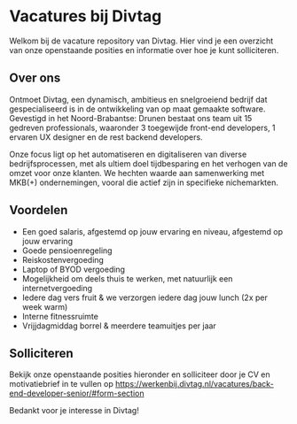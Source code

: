 # Vacatures bij Divtag

Welkom bij de vacature repository van Divtag. Hier vind je een overzicht van onze openstaande posities en informatie over hoe je kunt solliciteren.

## Over ons
Ontmoet Divtag, een dynamisch, ambitieus en snelgroeiend bedrijf dat gespecialiseerd is in de ontwikkeling van op maat gemaakte software. Gevestigd in het Noord-Brabantse: Drunen bestaat ons team uit 15 gedreven professionals, waaronder 3 toegewijde front-end developers, 1 ervaren UX designer en de rest backend developers.

Onze focus ligt op het automatiseren en digitaliseren van diverse bedrijfsprocessen, met als ultiem doel tijdbesparing en het verhogen van de omzet voor onze klanten. We hechten waarde aan samenwerking met MKB(+) ondernemingen, vooral die actief zijn in specifieke nichemarkten.


## Voordelen
- Een goed salaris, afgestemd op jouw ervaring en niveau, afgestemd op jouw ervaring
- Goede pensioenregeling
- Reiskostenvergoeding
- Laptop of BYOD vergoeding
- Mogelijkheid om deels thuis te werken, met natuurlijk een internetvergoeding
- Iedere dag vers fruit & we verzorgen iedere dag jouw lunch (2x per week warm)
- Interne fitnessruimte
- Vrijjdagmiddag borrel & meerdere teamuitjes per jaar


## Solliciteren
Bekijk onze openstaande posities hieronder en solliciteer door je CV en motivatiebrief in te vullen op https://werkenbij.divtag.nl/vacatures/back-end-developer-senior/#form-section 

Bedankt voor je interesse in Divtag!
